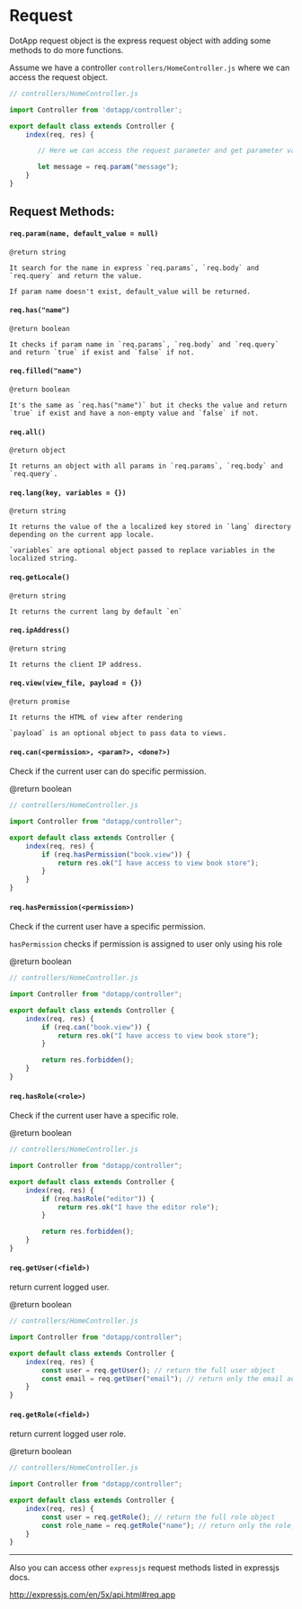 # Request

DotApp request object is the express request object with adding some methods to do more functions.

Assume we have a controller `controllers/HomeController.js` where we can access the request object.

``` javascript
// controllers/HomeController.js

import Controller from 'dotapp/controller';

export default class extends Controller {
    index(req, res) {

       // Here we can access the request parameter and get parameter value from url

       let message = req.param("message");
    }
}
```

## Request Methods:

#### `req.param(name, default_value = null)`

    @return string

    It search for the name in express `req.params`, `req.body` and `req.query` and return the value.

    If param name doesn't exist, default_value will be returned.

#### `req.has("name")`

    @return boolean

    It checks if param name in `req.params`, `req.body` and `req.query` and return `true` if exist and `false` if not.

#### `req.filled("name")`

    @return boolean

    It's the same as `req.has("name")` but it checks the value and return `true` if exist and have a non-empty value and `false` if not.

#### `req.all()`

    @return object

    It returns an object with all params in `req.params`, `req.body` and `req.query`.


#### `req.lang(key, variables = {})`

    @return string

    It returns the value of the a localized key stored in `lang` directory depending on the current app locale.

    `variables` are optional object passed to replace variables in the localized string.

#### `req.getLocale()`

    @return string

    It returns the current lang by default `en`

#### `req.ipAddress()`

    @return string

    It returns the client IP address.


#### `req.view(view_file, payload = {})`

    @return promise

    It returns the HTML of view after rendering

    `payload` is an optional object to pass data to views.

#### `req.can(<permission>, <param?>, <done?>)`

Check if the current user can do specific permission.

@return boolean

```javascript
// controllers/HomeController.js

import Controller from "dotapp/controller";

export default class extends Controller {
    index(req, res) {
        if (req.hasPermission("book.view")) {
            return res.ok("I have access to view book store");
        }
    }
}
```

#### `req.hasPermission(<permission>)`

Check if the current user have a specific permission.

`hasPermission` checks if permission is assigned to user only using his role

@return boolean

```javascript
// controllers/HomeController.js

import Controller from "dotapp/controller";

export default class extends Controller {
    index(req, res) {
        if (req.can("book.view")) {
            return res.ok("I have access to view book store");
        }

        return res.forbidden();
    }
}
```

#### `req.hasRole(<role>)`

Check if the current user have a specific role.

@return boolean

```javascript
// controllers/HomeController.js

import Controller from "dotapp/controller";

export default class extends Controller {
    index(req, res) {
        if (req.hasRole("editor")) {
            return res.ok("I have the editor role");
        }

        return res.forbidden();
    }
}
```

#### `req.getUser(<field>)`

return current logged user.

@return boolean

```javascript
// controllers/HomeController.js

import Controller from "dotapp/controller";

export default class extends Controller {
    index(req, res) {
        const user = req.getUser(); // return the full user object
        const email = req.getUser("email"); // return only the email address
    }
}
```

#### `req.getRole(<field>)`

return current logged user role.

@return boolean

```javascript
// controllers/HomeController.js

import Controller from "dotapp/controller";

export default class extends Controller {
    index(req, res) {
        const user = req.getRole(); // return the full role object
        const role_name = req.getRole("name"); // return only the role_name
    }
}
```


---

Also you can access other `expressjs` request methods listed in expressjs docs.

http://expressjs.com/en/5x/api.html#req.app
